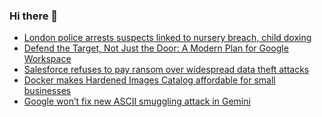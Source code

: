 ### Hi there 👋

<!--START_SECTION:feed-->
* [London police arrests suspects linked to nursery breach, child doxing](https://www.bleepingcomputer.com/news/security/london-police-arrests-suspects-linked-to-nursery-breach-child-doxing/)
* [Defend the Target, Not Just the Door: A Modern Plan for Google Workspace](https://www.bleepingcomputer.com/news/security/defend-the-target-not-just-the-door-a-modern-plan-for-google-workspace/)
* [Salesforce refuses to pay ransom over widespread data theft attacks](https://www.bleepingcomputer.com/news/security/salesforce-refuses-to-pay-ransom-over-widespread-data-theft-attacks/)
* [Docker makes Hardened Images Catalog affordable for small businesses](https://www.bleepingcomputer.com/news/security/docker-makes-hardened-images-catalog-affordable-for-small-businesses/)
* [Google won’t fix new ASCII smuggling attack in Gemini](https://www.bleepingcomputer.com/news/security/google-wont-fix-new-ascii-smuggling-attack-in-gemini/)
<!--END_SECTION:feed-->

<!--
**frankenk/frankenk** is a ✨ _special_ ✨ repository because its `README.md` (this file) appears on your GitHub profile.

Here are some ideas to get you started:

- 🔭 I’m currently working on ...
- 🌱 I’m currently learning ...
- 👯 I’m looking to collaborate on ...
- 🤔 I’m looking for help with ...
- 💬 Ask me about ...
- 📫 How to reach me: ...
- 😄 Pronouns: ...
- ⚡ Fun fact: ...
-->



